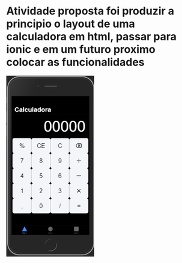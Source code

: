 <h1>Atividade proposta foi produzir a principio o layout de uma calculadora em html, passar para ionic e em um futuro proximo colocar as funcionalidades</h1>
<img src="calculadora.jpg">